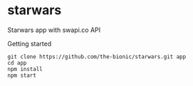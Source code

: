# starwars
Starwars app with swapi.co API

Getting started

```
git clone https://github.com/the-bionic/starwars.git app
cd app
npm install
npm start
```